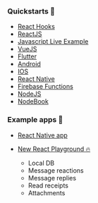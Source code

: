 ### Quickstarts 🏁

- <a href="https://github.com/fabriguespe/xmtp-quickstart-hooks" class="plausible-event-name=Quickstart">React Hooks</a>
- <a href="https://github.com/fabriguespe/xmtp-quickstart-reactjs" class="plausible-event-name=Quickstart">ReactJS</a>
- <a href="https://replit.com/@FabrizioGuespe/XMTP-Developer-Quickstart?v=1#index.ts" class="plausible-event-name=Replit">Javascript Live Example</a>
- <a href="https://github.com/fabriguespe/xmtp-quickstart-vuejs" class="plausible-event-name=Quickstart">VueJS</a>
- <a href="https://github.com/xmtp/xmtp-flutter" class="plausible-event-name=Quickstart">Flutter</a>
- <a href="https://github.com/xmtp/xmtp-android" class="plausible-event-name=Quickstart">Android</a>
- <a href="https://github.com/xmtp/xmtp-ios" class="plausible-event-name=Quickstart">IOS</a>
- <a href="https://github.com/xmtp/xmtp-react-native" class="plausible-event-name=Quickstart">React Native</a>
- <a href="https://github.com/fabriguespe/xmtp-firebase-functions" class="plausible-event-name=Quickstart">Firebase Functions</a>
- <a href="https://github.com/fabriguespe/xmtp-quickstart-node" class="plausible-event-name=Quickstart">NodeJS</a>
- <a href="https://github.com/fabriguespe/xmtp-nodebookons" class="plausible-event-name=Quickstart">NodeBook</a>

### Example apps 📲

- [React Native app](https://github.com/xmtp/example-chat-react-native)
- [New React Playground 🔥](https://github.com/xmtp/xmtp-react-playground/)

  - Local DB
  - Message reactions
  - Message replies
  - Read receipts
  - Attachments
